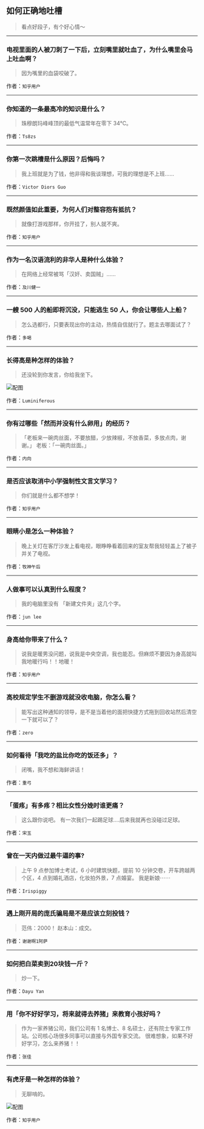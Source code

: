 ## 如何正确地吐槽

> 看点好段子，有个好心情～


 
---

### 电视里面的人被刀刺了一下后，立刻嘴里就吐血了，为什么嘴里会马上吐血啊？

> 因为嘴里的血袋咬破了。


作者：`知乎用户`

---

### 你知道的一条最高冷的知识是什么？

> 珠穆朗玛峰峰顶的最低气温常年在零下 34℃。


作者：`Ts8zs`

---

### 你第一次跳槽是什么原因？后悔吗？

> 我上班就是为了钱，他非得和我谈理想，可我的理想是不上班……


作者：`Victor Diors Guo`

---

### 既然颜值如此重要，为何人们对整容抱有抵抗？

> 就像打游戏那样，你开挂了，别人就不爽。


作者：`知乎用户`

---

### 作为一名汉语流利的非华人是种什么体验？

> 在网络上经常被骂「汉奸、卖国贼」……


作者：`及川健一`

---

### 一艘 500 人的船即将沉没，只能逃生 50 人，你会让哪些人上船？

> 怎么选都行，只要表现出你的主动，热情自信就行了。题主去哪面试了？


作者：`多喝`

---

### 长得高是种怎样的体验？

> 还没轮到你发言，你给我坐下。



![配图](http://pic4.zhimg.com/70/a6a790c2dc5b590ac05b6f9a7c724c03_b.jpg)


作者：`Luminiferous`

---

### 你有过哪些「然而并没有什么卵用」的经历？

> 「老板来一碗肉丝面，不要放醋，少放辣椒，不放香菜，多放点肉，谢谢。」
> 老板：「一碗肉丝面。」


作者：`内向`

---

### 是否应该取消中小学强制性文言文学习？

> 你们就是什么都不想学！


作者：`知乎用户`

---

### 眼睛小是怎么一种体验？

> 晚上关灯在客厅沙发上看电视，眼睁睁看着回来的室友帮我轻轻盖上了被子并关了电视。


作者：`牧神午后`

---

### 人做事可以认真到什么程度？

> 我的电脑里没有 「新建文件夹」这几个字。


作者：`jun lee`

---

### 身高给你带来了什么？

> 说我是暖男没问题，说我是中央空调，我也能忍。但麻烦不要因为身高就叫我地暖行吗！！地暖！


作者：`知乎用户`

---

### 高校规定学生不删游戏就没收电脑，你怎么看？

> 能写出这种通知的领导，是不是当着他的面把快捷方式拖到回收站然后清空一下就可以了？


作者：`zero`

---

### 如何看待「我吃的盐比你吃的饭还多」？

> 闭嘴，我不想和海鲜讲话！


作者：`重弓`

---

### 「蛋疼」有多疼？相比女性分娩时谁更痛？

> 这么跟你说吧。
> 有一次我们一起踢足球....后来我就再也没碰过足球。


作者：`宋玉`

---

### 曾在一天内做过最牛逼的事?

> 上午 9 点参加博士考试，6 小时建筑快题，提前 10 分钟交卷，开车跨越两个区，4 点到婚礼酒店，化妆拍外景，7 点婚宴。
> 我是新娘⋯⋯


作者：`Irispiggy`

---

### 遇上刚开局的庞氏骗局是不是应该立刻投钱？

> 范伟：2000！
> 赵本山：成交。


作者：`谢谢啊1阿萨`

---

### 如何把白菜卖到20块钱一斤？

> 炒一下。


作者：`Dayu Yan`

---

### 用「你不好好学习，将来就得去养猪」来教育小孩好吗？

> 作为一家养猪公司，我们公司有 1 名博士、8 名硕士，还有院士专家工作站。公司核心场很多同事可以直接与外国专家交流。
> 很难想象，如果不好好学习，怎么来养猪！！


作者：`张佳`

---

### 有虎牙是一种怎样的体验？

> 无聊啃的。



![配图](http://pic2.zhimg.com/70/1a7a76aca7a91e55d04086803384d775_b.jpg)


作者：`知乎用户`